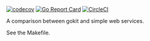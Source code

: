[![codecov](https://codecov.io/gh/tkeech1/gowebsvc/branch/master/graph/badge.svg)](https://codecov.io/gh/tkeech1/gowebsvc)
[![Go Report Card](https://goreportcard.com/badge/github.com/tkeech1/gowebsvc)](https://goreportcard.com/report/github.com/tkeech1/gowebsvc)
[![CircleCI](https://circleci.com/gh/tkeech1/gowebsvc.svg?style=svg)](https://circleci.com/gh/tkeech1/gowebsvc)

A comparison between gokit and simple web services.

See the Makefile. 
